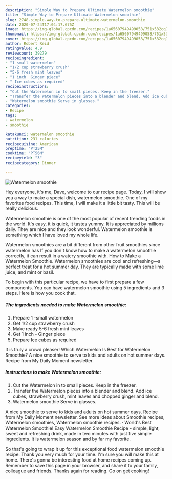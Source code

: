 ```yaml
---
description: "Simple Way to Prepare Ultimate Watermelon smoothie"
title: "Simple Way to Prepare Ultimate Watermelon smoothie"
slug: 2748-simple-way-to-prepare-ultimate-watermelon-smoothie
date: 2020-07-24T17:04:17.675Z
image: https://img-global.cpcdn.com/recipes/1a65607949499058/751x532cq70/watermelon-smoothie-recipe-main-photo.jpg
thumbnail: https://img-global.cpcdn.com/recipes/1a65607949499058/751x532cq70/watermelon-smoothie-recipe-main-photo.jpg
cover: https://img-global.cpcdn.com/recipes/1a65607949499058/751x532cq70/watermelon-smoothie-recipe-main-photo.jpg
author: Robert Reid
ratingvalue: 4.9
reviewcount: 39279
recipeingredient:
- "1 small watermelon"
- "1/2 cup strawberry crush"
- "5-6 fresh mint leaves"
- "1 inch  Ginger piece"
- " Ice cubes as required"
recipeinstructions:
- "Cut the Watermelon in to small pieces. Keep in the freezer."
- "Transfer the Watermelon pieces into a blender and blend. Add ice cubes, strawberry crush, mint leaves and chopped ginger and blend."
- "Watermelon smoothie Serve in glasses."
categories:
- Recipe
tags:
- watermelon
- smoothie

katakunci: watermelon smoothie 
nutrition: 231 calories
recipecuisine: American
preptime: "PT25M"
cooktime: "PT56M"
recipeyield: "3"
recipecategory: Dinner

---
```



![Watermelon smoothie](https://img-global.cpcdn.com/recipes/1a65607949499058/751x532cq70/watermelon-smoothie-recipe-main-photo.jpg)

Hey everyone, it's me, Dave, welcome to our recipe page. Today, I will show you a way to make a special dish, watermelon smoothie. One of my favorites food recipes. This time, I will make it a little bit tasty. This will be really delicious.

Watermelon smoothie is one of the most popular of recent trending foods in the world. It's easy, it is quick, it tastes yummy. It is appreciated by millions daily. They are nice and they look wonderful. Watermelon smoothie is something which I have loved my whole life.

Watermelon smoothies are a bit different from other fruit smoothies since watermelon has If you don&#39;t know how to make a watermelon smoothie correctly, it can result in a watery smoothie with. How to Make a Watermelon Smoothie. Watermelon smoothies are cool and refreshing—a perfect treat for a hot summer day. They are typically made with some lime juice, and mint or basil.


To begin with this particular recipe, we have to first prepare a few components. You can have watermelon smoothie using 5 ingredients and 3 steps. Here is how you cook that.

<!--inarticleads1-->

##### The ingredients needed to make Watermelon smoothie:

1. Prepare 1 -small watermelon
1. Get 1/2 cup strawberry crush
1. Make ready 5-6 fresh mint leaves
1. Get 1 inch - Ginger piece
1. Prepare  Ice cubes as required


It is truly a crowd pleaser! Which Watermelon Is Best for Watermelon Smoothie? A nice smoothie to serve to kids and adults on hot summer days. Recipe from My Daily Moment newsletter. 

<!--inarticleads2-->

##### Instructions to make Watermelon smoothie:

1. Cut the Watermelon in to small pieces. Keep in the freezer.
1. Transfer the Watermelon pieces into a blender and blend. Add ice cubes, strawberry crush, mint leaves and chopped ginger and blend.
1. Watermelon smoothie Serve in glasses.


A nice smoothie to serve to kids and adults on hot summer days. Recipe from My Daily Moment newsletter. See more ideas about Smoothie recipes, Watermelon smoothies, Watermelon smoothie recipes. · World&#39;s Best Watermelon Smoothie! Easy Watermelon Smoothie Recipe - simple, light, sweet and refreshing drink, made in two minutes with just five simple ingredients. It is watermelon season and by far my favorite. 

So that's going to wrap it up for this exceptional food watermelon smoothie recipe. Thank you very much for your time. I'm sure you will make this at home. There's gonna be interesting food at home recipes coming up. Remember to save this page in your browser, and share it to your family, colleague and friends. Thanks again for reading. Go on get cooking!
